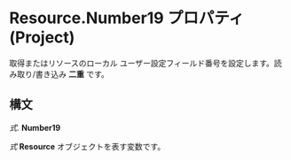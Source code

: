 
# Resource.Number19 プロパティ (Project)

取得またはリソースのローカル ユーザー設定フィールド番号を設定します。読み取り/書き込み **二重** です。


## 構文

 _式_. **Number19**

 _式_ **Resource** オブジェクトを表す変数です。

